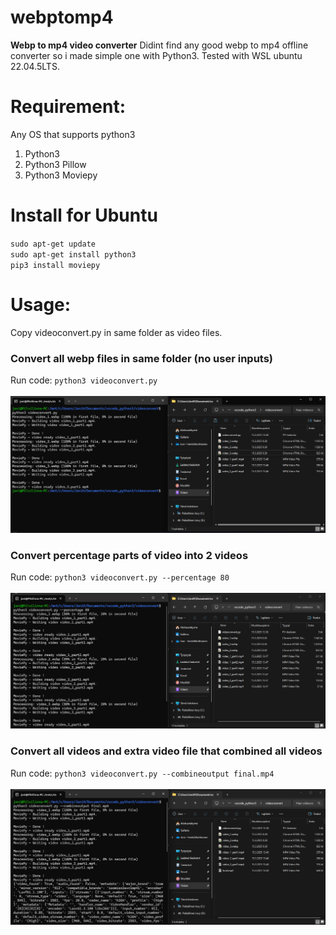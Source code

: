 # webptomp4
**Webp to mp4 video converter**
Didint find any good webp to mp4 offline converter so i made simple one with Python3. Tested with WSL ubuntu 22.04.5LTS.
# Requirement:
Any OS that supports python3
1. Python3
2. Python3 Pillow
3. Python3 Moviepy
# Install for Ubuntu
`sudo apt-get update`\
`sudo apt-get install python3`\
`pip3 install moviepy`
# Usage:
Copy videoconvert.py in same folder as video files.
### Convert all webp files in same folder (no user inputs)
Run code: `python3 videoconvert.py`\
\
![percentage](./images/image_normal.png)
### Convert percentage parts of video into 2 videos
Run code: `python3 videoconvert.py --percentage 80`\
\
![percentage](./images/image_prosent.png)

### Convert all videos and extra video file that combined all videos
Run code: `python3 videoconvert.py --combineoutput final.mp4`\
\
![combine](./images/image_combine.png)
